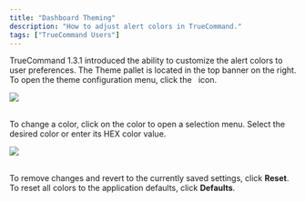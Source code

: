 ```yaml
---
title: "Dashboard Theming"
description: "How to adjust alert colors in TrueCommand."
tags: ["TrueCommand Users"]
---
```


TrueCommand 1.3.1 introduced the ability to customize the alert colors to user preferences. The Theme pallet is located in the top banner on the right. To open the theme configuration menu, click the <i class="fas fa-palette" aria-hidden="true" title="Theme"></i>&nbsp; icon.

<img src="/images/TrueCommand/1.3/ThemeSelect.png">
<br><br>

To change a color, click on the color to open a selection menu. Select the desired color or enter its HEX color value.

<img src="/images/TrueCommand/1.3/ThemeCustomize.png">
<br><br>

To remove changes and revert to the currently saved settings, click **Reset**. To reset all colors to the application defaults, click **Defaults**.
